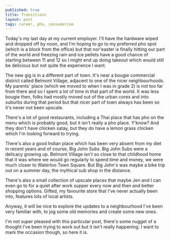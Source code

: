 ```yaml
---
published: true
title: Transitions
layout: post
tags: career, pho, consumerism
---
```


Today's my last day at my current employer. I'll have the hardware wiped and dropped off by noon, and I'm hoping to go to my preferred pho spot (which is a block from the office) but that nor'easter is finally hitting our part of the world and freezing rain and ice pellets have a good chance of starting between 11 and 12 so I might end up doing takeout which would still be delicious but not quite the experience I want. 

The new gig is in a different part of town. It's near a bougie commercial district called Belmont Village, adjacent to one of the nicer neighbourhoods. My parents' place (which we moved to when I was in grade 2) is not too far from there and so I spent a lot of time in that part of the world. It was less bougie then, folks had mostly moved out of the urban cores and into suburbs during that period but that nicer part of town always has been so it's never not been upscale.

There's a lot of good restaurants, including a Thai place that has pho on the menu which is probably good, but it isn't really a pho place. Y'know? And they don't have chicken satay, but they do have a lemon grass chicken which I'm looking forward to trying.

There's also a good Indian place which has been very absent from my diet in recent years and of course, Big John Subs. Big John Subs were a delicacy growing up. Belmont Village isn't so close to that childhood home that it was where we would go regularly to spend time and money, we were much closer to Waterloo Town Square. But Big John's was maybe a bike trip out on a summer day, the mythical sub shop in the distance.

There's also a small collection of upscale places that maybe Jen and I can even go to for a quiet after work supper every now and then and better shopping options. Gifted, my favourite store that I've never actually been into, features lots of local artists. 

Anyway, it will be nice to explore the updates to a neighbourhood I've been very familiar with, to jog some old memories and create some new ones. 

I'm not super pleased with this particular post, there's some nugget of a thought I've been trying to work out but it isn't really happening. I want to mark the occasion though, so here it is.

